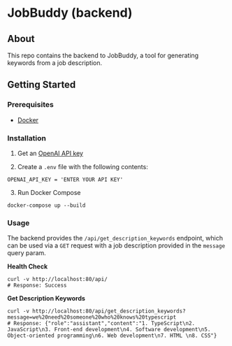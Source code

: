 # JobBuddy (backend)

## About

This repo contains the backend to JobBuddy, a tool for generating keywords from a job description.

## Getting Started

### Prerequisites

- [Docker](https://www.docker.com/)

### Installation

1. Get an [OpenAI API key](https://openai.com/blog/openai-api)

2. Create a `.env` file with the following contents:

```shell
OPENAI_API_KEY = 'ENTER YOUR API KEY'
```

3. Run Docker Compose

```shell
docker-compose up --build
```

### Usage

The backend provides the `/api/get_description_keywords` endpoint, which can be used via a `GET` request with a job description provided in the `message` query param.

**Health Check**

```shell
curl -v http://localhost:80/api/
# Response: Success
```

**Get Description Keywords**

```shell
curl -v http://localhost:80/api/get_description_keywords?message=we%20need%20someone%20who%20knows%20typescript
# Response: {"role":"assistant","content":"1. TypeScript\n2. JavaScript\n3. Front-end development\n4. Software development\n5. Object-oriented programming\n6. Web development\n7. HTML \n8. CSS"}
```
